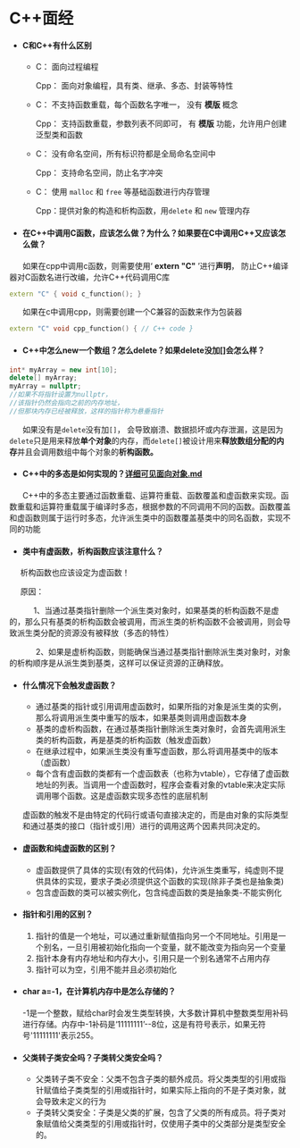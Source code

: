 # C++面经

- #### C和C++有什么区别
   - C： 面向过程编程

      Cpp： 面向对象编程，具有类、继承、多态、封装等特性

   - C： 不支持函数重载，每个函数名字唯一， 没有 **模版** 概念

      Cpp： 支持函数重载，参数列表不同即可， 有 **模版** 功能，允许用户创建泛型类和函数

   - C： 没有命名空间，所有标识符都是全局命名空间中

      Cpp： 支持命名空间，防止名字冲突

   - C： 使用 `malloc` 和 `free` 等基础函数进行内存管理

      Cpp：提供对象的构造和析构函数，用`delete` 和 `new` 管理内存

- #### 在C++中调用C函数，应该怎么做？为什么？如果要在C中调用C++又应该怎么做？

&nbsp; &nbsp; &nbsp; 如果在cpp中调用c函数，则需要使用‘ **extern "C"** ’进行**声明**， 防止C++编译器对C函数名进行改编，允许C++代码调用C库

```cpp
extern "C" { void c_function(); }
```
&nbsp; &nbsp; &nbsp; 如果在c中调用cpp，则需要创建一个C兼容的函数来作为包装器

```cpp
extern "C" void cpp_function() { // C++ code }
```

- #### C++中怎么new一个数组？怎么delete？如果delete没加[]会怎么样？

```cpp
int* myArray = new int[10]; 
delete[] myArray;
myArray = nullptr; 
//如果不将指针设置为nullptr，
//该指针仍然会指向之前的内存地址，
//但那块内存已经被释放，这样的指针称为悬垂指针
```

&nbsp; &nbsp; &nbsp; 如果没有是`delete`没有加`[]`， 会导致崩溃、数据损坏或内存泄漏，这是因为`delete`只是用来释放**单个对象**的内存，而`delete[]`被设计用来**释放数组分配的内存**并且会调用数组中每个对象的**析构函数。**

- #### C++中的多态是如何实现的？[详细可见面向对象.md](./面向对象.md)

&nbsp; &nbsp; &nbsp; C++中的多态主要通过函数重载、运算符重载、函数覆盖和虚函数来实现。函数重载和运算符重载属于编译时多态，根据参数的不同调用不同的函数。函数覆盖和虚函数则属于运行时多态，允许派生类中的函数覆盖基类中的同名函数，实现不同的功能

- #### 类中有虚函数，析构函数应该注意什么？

&nbsp; &nbsp; &nbsp;析构函数也应该设定为虚函数！

&nbsp; &nbsp; &nbsp;原因：

&nbsp; &nbsp; &nbsp; &nbsp; &nbsp; &nbsp;1、当通过基类指针删除一个派生类对象时，如果基类的析构函数不是虚的，那么只有基类的析构函数会被调用，而派生类的析构函数不会被调用，则会导致派生类分配的资源没有被释放（多态的特性）
   
&nbsp; &nbsp; &nbsp; &nbsp; &nbsp; &nbsp; 2、如果是虚析构函数，则能确保当通过基类指针删除派生类对象时，对象的析构顺序是从派生类到基类，这样可以保证资源的正确释放。

- #### 什么情况下会触发虚函数？
   - 通过基类的指针或引用调用虚函数时，如果所指的对象是派生类的实例，那么将调用派生类中重写的版本，如果基类则调用虚函数本身
   - 基类的虚析构函数，在通过基类指针删除派生类对象时，会首先调用派生类的析构函数，再是基类的析构函数（触发虚函数）
   - 在继承过程中，如果派生类没有重写虚函数，那么将调用基类中的版本（虚函数）
   - 每个含有虚函数的类都有一个虚函数表（也称为vtable），它存储了虚函数地址的列表。当调用一个虚函数时，程序会查看对象的vtable来决定实际调用哪个函数。这是虚函数实现多态性的底层机制

   虚函数的触发不是由特定的代码行或语句直接决定的，而是由对象的实际类型和通过基类的接口（指针或引用）进行的调用这两个因素共同决定的。

- #### 虚函数和纯虚函数的区别？
   - 虚函数提供了具体的实现(有效的代码体)，允许派生类重写，纯虚则不提供具体的实现，要求子类必须提供这个函数的实现(除非子类也是抽象类)
   - 包含虚函数的类可以被实例化，包含纯虚函数的类是抽象类-不能实例化
     
- #### 指针和引用的区别？
   1. 指针的值是一个地址，可以通过重新赋值指向另一个不同地址。引用是一个别名，一旦引用被初始化指向一个变量，就不能改变为指向另一个变量
   2. 指针本身有内存地址和内存大小，引用只是一个别名通常不占用内存
   3. 指针可以为空，引用不能并且必须初始化
      
- #### char a=-1，在计算机内存中是怎么存储的？

   \-1是一个整数，赋给char时会发生类型转换，大多数计算机中整数类型用补码进行存储。内存中-1补码是‘11111111’--8位，这是有符号表示，如果无符号'11111111'表示255。

- #### 父类转子类安全吗？子类转父类安全吗？
   - 父类转子类不安全：父类不包含子类的额外成员。将父类类型的引用或指针赋值给子类类型的引用或指针时，如果实际上指向的不是子类对象，就会导致未定义的行为
   - 子类转父类安全：子类是父类的扩展，包含了父类的所有成员。将子类对象赋值给父类类型的引用或指针时，仅使用子类中的父类部分是类型安全的。

